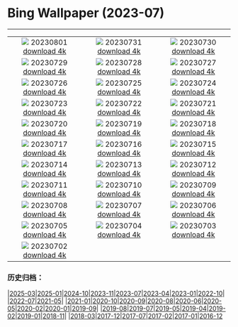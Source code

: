 # Bing Wallpaper (2023-07)
**************
| | | |
| :----: | :----: | :----: |
| ![](https://www.bing.com/th?id=OHR.RockHouse_EN-CA8158146840_1920x1080.jpg) 20230801 [download 4k](https://www.bing.com/th?id=OHR.RockHouse_EN-CA8158146840_UHD.jpg) | ![](https://www.bing.com/th?id=OHR.PalouseHills_EN-CA7890546720_1920x1080.jpg) 20230731 [download 4k](https://www.bing.com/th?id=OHR.PalouseHills_EN-CA7890546720_UHD.jpg) | ![](https://www.bing.com/th?id=OHR.TigerIndia_EN-CA7357427404_1920x1080.jpg) 20230730 [download 4k](https://www.bing.com/th?id=OHR.TigerIndia_EN-CA7357427404_UHD.jpg) |
| ![](https://www.bing.com/th?id=OHR.SanBlasIslands_EN-CA7027911933_1920x1080.jpg) 20230729 [download 4k](https://www.bing.com/th?id=OHR.SanBlasIslands_EN-CA7027911933_UHD.jpg) | ![](https://www.bing.com/th?id=OHR.ParisLouvre_EN-CA0475726527_1920x1080.jpg) 20230728 [download 4k](https://www.bing.com/th?id=OHR.ParisLouvre_EN-CA0475726527_UHD.jpg) | ![](https://www.bing.com/th?id=OHR.MangrovePark_EN-CA8930885606_1920x1080.jpg) 20230727 [download 4k](https://www.bing.com/th?id=OHR.MangrovePark_EN-CA8930885606_UHD.jpg) |
| ![](https://www.bing.com/th?id=OHR.LasLagunas_EN-CA3169197805_1920x1080.jpg) 20230726 [download 4k](https://www.bing.com/th?id=OHR.LasLagunas_EN-CA3169197805_UHD.jpg) | ![](https://www.bing.com/th?id=OHR.ZebraCousins_EN-CA7365011732_1920x1080.jpg) 20230725 [download 4k](https://www.bing.com/th?id=OHR.ZebraCousins_EN-CA7365011732_UHD.jpg) | ![](https://www.bing.com/th?id=OHR.CalgaryCentralLibrary_EN-CA0835286541_1920x1080.jpg) 20230724 [download 4k](https://www.bing.com/th?id=OHR.CalgaryCentralLibrary_EN-CA0835286541_UHD.jpg) |
| ![](https://www.bing.com/th?id=OHR.HammockDay_EN-CA5490091485_1920x1080.jpg) 20230723 [download 4k](https://www.bing.com/th?id=OHR.HammockDay_EN-CA5490091485_UHD.jpg) | ![](https://www.bing.com/th?id=OHR.BridgeNorway_EN-CA4942449950_1920x1080.jpg) 20230722 [download 4k](https://www.bing.com/th?id=OHR.BridgeNorway_EN-CA4942449950_UHD.jpg) | ![](https://www.bing.com/th?id=OHR.MoonDayArtemis_EN-CA4419984054_1920x1080.jpg) 20230721 [download 4k](https://www.bing.com/th?id=OHR.MoonDayArtemis_EN-CA4419984054_UHD.jpg) |
| ![](https://www.bing.com/th?id=OHR.CrescentLake_EN-CA3538494333_1920x1080.jpg) 20230720 [download 4k](https://www.bing.com/th?id=OHR.CrescentLake_EN-CA3538494333_UHD.jpg) | ![](https://www.bing.com/th?id=OHR.BucerosBicornis_EN-CA2263111150_1920x1080.jpg) 20230719 [download 4k](https://www.bing.com/th?id=OHR.BucerosBicornis_EN-CA2263111150_UHD.jpg) | ![](https://www.bing.com/th?id=OHR.CavanCastle_EN-CA1658462217_1920x1080.jpg) 20230718 [download 4k](https://www.bing.com/th?id=OHR.CavanCastle_EN-CA1658462217_UHD.jpg) |
| ![](https://www.bing.com/th?id=OHR.BearHoleBrook_EN-CA1219261107_1920x1080.jpg) 20230717 [download 4k](https://www.bing.com/th?id=OHR.BearHoleBrook_EN-CA1219261107_UHD.jpg) | ![](https://www.bing.com/th?id=OHR.CastelmazzanoSunrise_EN-CA0793950013_1920x1080.jpg) 20230716 [download 4k](https://www.bing.com/th?id=OHR.CastelmazzanoSunrise_EN-CA0793950013_UHD.jpg) | ![](https://www.bing.com/th?id=OHR.BlacktipSharks_EN-CA0142331117_1920x1080.jpg) 20230715 [download 4k](https://www.bing.com/th?id=OHR.BlacktipSharks_EN-CA0142331117_UHD.jpg) |
| ![](https://www.bing.com/th?id=OHR.ZhangyeGeopark_EN-CA4785678107_1920x1080.jpg) 20230714 [download 4k](https://www.bing.com/th?id=OHR.ZhangyeGeopark_EN-CA4785678107_UHD.jpg) | ![](https://www.bing.com/th?id=OHR.NakupendaBeach_EN-CA4586255902_1920x1080.jpg) 20230713 [download 4k](https://www.bing.com/th?id=OHR.NakupendaBeach_EN-CA4586255902_UHD.jpg) | ![](https://www.bing.com/th?id=OHR.WorldPopDay_EN-CA4318627098_1920x1080.jpg) 20230712 [download 4k](https://www.bing.com/th?id=OHR.WorldPopDay_EN-CA4318627098_UHD.jpg) |
| ![](https://www.bing.com/th?id=OHR.SomersetLavender_EN-CA8462640493_1920x1080.jpg) 20230711 [download 4k](https://www.bing.com/th?id=OHR.SomersetLavender_EN-CA8462640493_UHD.jpg) | ![](https://www.bing.com/th?id=OHR.MoselleRiver_EN-CA3634723915_1920x1080.jpg) 20230710 [download 4k](https://www.bing.com/th?id=OHR.MoselleRiver_EN-CA3634723915_UHD.jpg) | ![](https://www.bing.com/th?id=OHR.CooperChapel_EN-CA3334907067_1920x1080.jpg) 20230709 [download 4k](https://www.bing.com/th?id=OHR.CooperChapel_EN-CA3334907067_UHD.jpg) |
| ![](https://www.bing.com/th?id=OHR.CocoaPods_EN-CA3111158320_1920x1080.jpg) 20230708 [download 4k](https://www.bing.com/th?id=OHR.CocoaPods_EN-CA3111158320_UHD.jpg) | ![](https://www.bing.com/th?id=OHR.KissingPenguins_EN-CA8280296959_1920x1080.jpg) 20230707 [download 4k](https://www.bing.com/th?id=OHR.KissingPenguins_EN-CA8280296959_UHD.jpg) | ![](https://www.bing.com/th?id=OHR.CorfuBeach_EN-CA2461534205_1920x1080.jpg) 20230706 [download 4k](https://www.bing.com/th?id=OHR.CorfuBeach_EN-CA2461534205_UHD.jpg) |
| ![](https://www.bing.com/th?id=OHR.GrasslandsNationalParkSaskachewan_EN-CA2185760650_1920x1080.jpg) 20230705 [download 4k](https://www.bing.com/th?id=OHR.GrasslandsNationalParkSaskachewan_EN-CA2185760650_UHD.jpg) | ![](https://www.bing.com/th?id=OHR.CoyoteBanff_EN-CA7644442660_1920x1080.jpg) 20230704 [download 4k](https://www.bing.com/th?id=OHR.CoyoteBanff_EN-CA7644442660_UHD.jpg) | ![](https://www.bing.com/th?id=OHR.HalfwayBoats_EN-CA7959103505_1920x1080.jpg) 20230703 [download 4k](https://www.bing.com/th?id=OHR.HalfwayBoats_EN-CA7959103505_UHD.jpg) |
| ![](https://www.bing.com/th?id=OHR.CanadaDay_EN-CA1530076015_1920x1080.jpg) 20230702 [download 4k](https://www.bing.com/th?id=OHR.CanadaDay_EN-CA1530076015_UHD.jpg) |  |  |

### 历史归档：

|[2025-03](bing/2025-03/2025-03.md)|[2025-01](bing/2025-01/2025-01.md)|[2024-10](bing/2024-10/2024-10.md)|[2023-11](bing/2023-11/2023-11.md)|[2023-07](bing/2023-07/2023-07.md)|[2023-04](bing/2023-04/2023-04.md)|[2023-01](bing/2023-01/2023-01.md)|[2022-10](bing/2022-10/2022-10.md)|
|[2022-07](bing/2022-07/2022-07.md)|[2021-05](bing/2021-05/2021-05.md)|
|[2021-01](bing/2021-01/2021-01.md)|[2020-10](bing/2020-10/2020-10.md)|[2020-09](bing/2020-09/2020-09.md)|[2020-08](bing/2020-08/2020-08.md)|[2020-06](bing/2020-06/2020-06.md)|[2020-05](bing/2020-05/2020-05.md)|[2020-02](bing/2020-02/2020-02.md)|[2020-01](bing/2020-01/2020-01.md)|[2019-09](bing/2019-09/2019-09.md)|
|[2019-08](bing/2019-08/2019-08.md)|[2019-07](bing/2019-07/2019-07.md)|[2019-05](bing/2019-05/2019-05.md)|[2019-04](bing/2019-04/2019-04.md)|[2019-02](bing/2019-02/2019-02.md)|[2019-01](bing/2019-01/2019-01.md)|[2018-11](bing/2018-11/2018-11.md)|
|[2018-03](bing/2018-03/2018-03.md)|[2017-12](bing/2017-12/2017-12.md)|[2017-07](bing/2017-07/2017-07.md)|[2017-02](bing/2017-02/2017-02.md)|[2017-01](bing/2017-01/2017-01.md)|[2016-12](bing/2016-12/2016-12.md)